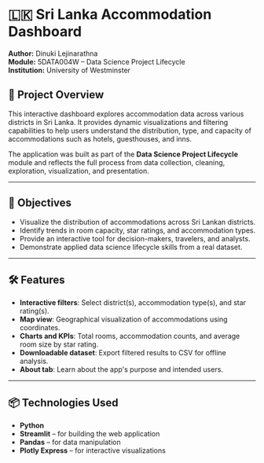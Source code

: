 # 🇱🇰 Sri Lanka Accommodation Dashboard

**Author:** Dinuki Lejinarathna  
**Module:** 5DATA004W – Data Science Project Lifecycle  
**Institution:** University of Westminster

## 🧠 Project Overview

This interactive dashboard explores accommodation data across various districts in Sri Lanka. It provides dynamic visualizations and filtering capabilities to help users understand the distribution, type, and capacity of accommodations such as hotels, guesthouses, and inns.

The application was built as part of the **Data Science Project Lifecycle** module and reflects the full process from data collection, cleaning, exploration, visualization, and presentation.

---

## 🎯 Objectives

- Visualize the distribution of accommodations across Sri Lankan districts.
- Identify trends in room capacity, star ratings, and accommodation types.
- Provide an interactive tool for decision-makers, travelers, and analysts.
- Demonstrate applied data science lifecycle skills from a real dataset.

---

## 🛠️ Features

- **Interactive filters**: Select district(s), accommodation type(s), and star rating(s).
- **Map view**: Geographical visualization of accommodations using coordinates.
- **Charts and KPIs**: Total rooms, accommodation counts, and average room size by star rating.
- **Downloadable dataset**: Export filtered results to CSV for offline analysis.
- **About tab**: Learn about the app's purpose and intended users.

---

## 📦 Technologies Used

- **Python**
- **Streamlit** – for building the web application
- **Pandas** – for data manipulation
- **Plotly Express** – for interactive visualizations
